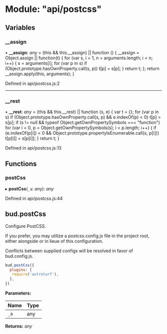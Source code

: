 # Module: "api/postcss"

## Variables

###  __assign

• **__assign**: *any* = (this && this.__assign) || function () {
    __assign = Object.assign || function(t) {
        for (var s, i = 1, n = arguments.length; i < n; i++) {
            s = arguments[i];
            for (var p in s) if (Object.prototype.hasOwnProperty.call(s, p))
                t[p] = s[p];
        }
        return t;
    };
    return __assign.apply(this, arguments);
}

Defined in api/postcss.js:2

___

###  __rest

• **__rest**: *any* = (this && this.__rest) || function (s, e) {
    var t = {};
    for (var p in s) if (Object.prototype.hasOwnProperty.call(s, p) && e.indexOf(p) < 0)
        t[p] = s[p];
    if (s != null && typeof Object.getOwnPropertySymbols === "function")
        for (var i = 0, p = Object.getOwnPropertySymbols(s); i < p.length; i++) {
            if (e.indexOf(p[i]) < 0 && Object.prototype.propertyIsEnumerable.call(s, p[i]))
                t[p[i]] = s[p[i]];
        }
    return t;
}

Defined in api/postcss.js:13

## Functions

###  postCss

▸ **postCss**(`_a`: any): *any*

Defined in api/postcss.js:44

## bud.postCss

Configure PostCSS.

If you prefer, you may utilize a postcss.config.js file in the project root,
either alongside or in lieue of this configuration.

Conflicts between supplied configs will be resolved in favor of bud.config.js.

```js
bud.postCss({
  plugins: [
   require('astroturf'),
  ],
})
```

**Parameters:**

Name | Type |
------ | ------ |
`_a` | any |

**Returns:** *any*
